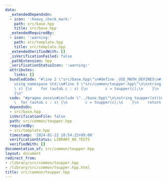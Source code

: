 ```yaml
---
data:
  _extendedDependsOn:
  - icon: ':heavy_check_mark:'
    path: src/base.hpp
    title: src/base.hpp
  _extendedRequiredBy:
  - icon: ':warning:'
    path: src/template.hpp
    title: src/template.hpp
  _extendedVerifiedWith: []
  _isVerificationFailed: false
  _pathExtension: hpp
  _verificationStatusIcon: ':warning:'
  attributes:
    links: []
  bundledCode: "#line 2 \"src/base.hpp\"\n#define _USE_MATH_DEFINES\n#include <bits/stdc++.h>\n\
    using namespace std;\n#line 3 \"src/common/toupper.hpp\"\n\nstring toupper(string\
    \ s) {\n    for (auto& c : s) {\n        c = toupper(c);\n    }\n    return s;\n\
    }\n"
  code: "#pragma once\n#include \"../base.hpp\"\n\nstring toupper(string s) {\n  \
    \  for (auto& c : s) {\n        c = toupper(c);\n    }\n    return s;\n}\n"
  dependsOn:
  - src/base.hpp
  isVerificationFile: false
  path: src/common/toupper.hpp
  requiredBy:
  - src/template.hpp
  timestamp: '2024-01-22 18:54:22+09:00'
  verificationStatus: LIBRARY_NO_TESTS
  verifiedWith: []
documentation_of: src/common/toupper.hpp
layout: document
redirect_from:
- /library/src/common/toupper.hpp
- /library/src/common/toupper.hpp.html
title: src/common/toupper.hpp
---
```

